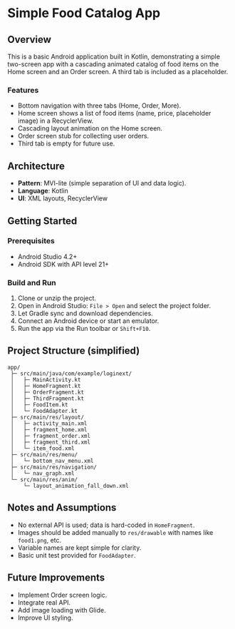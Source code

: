 # Simple Food Catalog App

## Overview
This is a basic Android application built in Kotlin, demonstrating a simple two-screen app with a cascading animated catalog of food items on the Home screen and an Order screen. A third tab is included as a placeholder.

### Features
- Bottom navigation with three tabs (Home, Order, More).
- Home screen shows a list of food items (name, price, placeholder image) in a RecyclerView.
- Cascading layout animation on the Home screen.
- Order screen stub for collecting user orders.
- Third tab is empty for future use.

## Architecture
- **Pattern**: MVI-lite (simple separation of UI and data logic).
- **Language**: Kotlin
- **UI**: XML layouts, RecyclerView

## Getting Started
### Prerequisites
- Android Studio 4.2+
- Android SDK with API level 21+

### Build and Run
1. Clone or unzip the project.
2. Open in Android Studio: `File > Open` and select the project folder.
3. Let Gradle sync and download dependencies.
4. Connect an Android device or start an emulator.
5. Run the app via the Run toolbar or `Shift+F10`.

## Project Structure (simplified)
```
app/
 ├─ src/main/java/com/example/loginext/
 │   ├─ MainActivity.kt
 │   ├─ HomeFragment.kt
 │   ├─ OrderFragment.kt
 │   ├─ ThirdFragment.kt
 │   ├─ FoodItem.kt
 │   └─ FoodAdapter.kt
 ├─ src/main/res/layout/
 │   ├─ activity_main.xml
 │   ├─ fragment_home.xml
 │   ├─ fragment_order.xml
 │   ├─ fragment_third.xml
 │   └─ item_food.xml
 ├─ src/main/res/menu/
 │   └─ bottom_nav_menu.xml
 ├─ src/main/res/navigation/
 │   └─ nav_graph.xml
 └─ src/main/res/anim/
     └─ layout_animation_fall_down.xml
```

## Notes and Assumptions
- No external API is used; data is hard-coded in `HomeFragment`.
- Images should be added manually to `res/drawable` with names like `food1.png`, etc.
- Variable names are kept simple for clarity.
- Basic unit test provided for `FoodAdapter`.

## Future Improvements
- Implement Order screen logic.
- Integrate real API.
- Add image loading with Glide.
- Improve UI styling.
